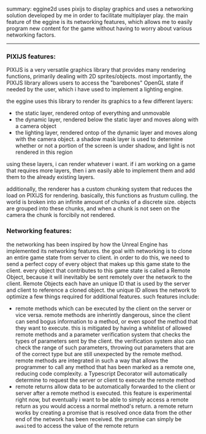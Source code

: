 summary:
eggine2d uses pixijs to display graphics and uses a networking solution developed by me in order to facilitate multiplayer play. the main feature of the eggine is its networking features, which allows me to easily program new content for the game without having to worry about various networking factors.

---

### PIXIJS features:  
PIXIJS is a very versatile graphics library that provides many rendering functions, primarily dealing with 2D sprites/objects. most importantly, the PIXIJS library allows users to access the "barebones" OpenGL state if needed by the user, which i have used to implement a lighting engine.  

the eggine uses this library to render its graphics to a few different layers:
- the static layer, rendered ontop of everything and unmovable
- the dynamic layer, rendered below the static layer and moves along with a camera object
- the lighting layer, rendered ontop of the dynamic layer and moves along with the camera object. a shadow mask layer is used to determine whether or not a portion of the screen is under shadow, and light is not rendered in this region

using these layers, i can render whatever i want. if i am working on a game that requires more layers, then i am easily able to implement them and add them to the already existing layers.  

additionally, the renderer has a custom chunking system that reduces the load on PIXIJS for rendering. basically, this functions as frustum culling. the world is broken into an infinite amount of chunks of a discrete size. objects are grouped into these chunks, and when a chunk is not seen on the camera the chunk is forcibily not rendered.  

### Networking features:
the networking has been inspired by how the Unreal Engine has implemented its networking features. the goal with networking is to clone an entire game state from server to client. in order to do this, we need to send a perfect copy of every object that makes up this game state to the client. every object that contributes to this game state is called a Remote Object, because it will inevitably be sent remotely over the network to the client. Remote Objects each have an unique ID that is used by the server and client to reference a cloned object. the unique ID allows the network to optimize a few things required for additional features. such features include:
- remote methods which can be executed by the client on the server or vice versa. remote methods are inherintly dangerous, since the client can send bogus information to a method, or even spoof the method that they want to execute. this is mitigated by having a whitelist of allowed remote methods and a parameter verification system that checks the types of parameters sent by the client. the verification system also can check the range of such parameters, throwing out parameters that are of the correct type but are still unexpected by the remote method. remote methods are integrated in such a way that allows the programmer to call any method that has been marked as a remote one, reducing code complexity. a Typescript Decorator will automatically determine to request the server or client to execute the remote method
- remote returns allow data to be automatically forwarded to the client or server after a remote method is executed. this feature is experimental right now, but eventually i want to be able to simply access a remote return as you would access a normal method's return. a remote return works by creating a promise that is resolved once data from the other end of the network has been received. the promise can simply be ```await```ed to access the value of the remote return